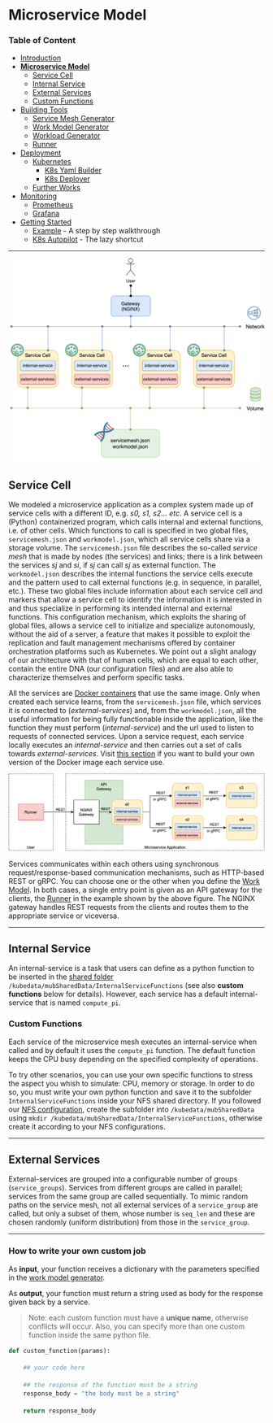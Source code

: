# Microservice Model

### Table of Content
* [Introduction](/README.md)
* [**Microservice Model**](/Docs/MicroserviceModel.md#Microservice-Model)
  * [Service Cell](/Docs/MicroserviceModel.md#Service-Cell)
  * [Internal Service](/Docs/MicroserviceModel.md#Internal-Service)
  * [External Services](/Docs/MicroserviceModel.md#External-Services)
  * [Custom Functions](/Docs/MicroserviceModel.md#Custom-Functions)
* [Building Tools](/Docs/BuildingTools.md#Building-Tools)
  * [Service Mesh Generator](/Docs/BuildingTools.md#Service-Mesh-Generator)
  * [Work Model Generator](/Docs/BuildingTools.md#Work-Model-Generator)
  * [Workload Generator](/Docs/BuildingTools.md#WorkLoad-Generator)
  * [Runner](/Docs/BuildingTools.md#Runner)
* [Deployment](/Docs/Deployment.md#Deployment)
    * [Kubernetes](/Docs/Deployment.md#Kubernetes)
      * [K8s Yaml Builder](/Docs/Deployment.md#K8s-Yaml-Builder)
      * [K8s Deployer](/Docs/Deployment.md#K8s-Deployer)
    * [Further Works](/Docs/Deployment.md#Further-Works)
* [Monitoring](/Monitoring/README.md#Monitoring)
    * [Prometheus](/Monitoring/README.md#Prometheus)
    * [Grafana](/Monitoring/README.md#Grafana)
* [Getting Started](/Docs/GettingStarted.md#Getting-Started)
    * [Example](/Docs/GettingStarted.md#Example) - A step by step walkthrough
    * [K8s Autopilot](/Docs/GettingStarted.md#K8s-Autopilot) - The lazy shortcut
---

![service-cell-abstraction](service-cell-abstraction.png)

## Service Cell
We modeled a microservice application as a complex system made up of service cells with a different ID, e.g. *s0, s1, s2... etc*. A service cell is a (Python) containerized program, which calls internal and external functions, i.e. of other cells. Which functions to call is specified in two global files, `servicemesh.json` and `workmodel.json`, which all service cells share via a storage volume. The `servicemesh.json` file describes the so-called *service mesh* that is made by nodes (the services) and links; there is a link between the services *sj* and *si*, if *sj* can call *sj* as external function. The `workmodel.json` describes the internal functions the service cells execute and the pattern used to call external functions (e.g. in sequence, in parallel, etc.). These two global files include information about each service cell and markers that allow a service cell to identify the information it is interested in and thus specialize in performing its intended internal and external functions. This configuration mechanism, which exploits the sharing of global files, allows a service cell to initialize and specialize autonomously, without the aid of a server, a feature that makes it possible to exploit the replication and fault management mechanisms offered by container orchestration platforms such as Kubernetes. We point out a slight analogy of our architecture with that of human cells, which are equal to each other, contain the entire DNA (our configuration files) and are also able to characterize themselves and perform specific tasks.   


All the services are [Docker containers](https://www.docker.com/resources/what-container) that use the same image.
Only when created each service learns, from the `servicemesh.json` file, which services it is connected to (*external-services*) and, from the `workmodel.json`, all the useful information for being fully functionable inside the application, like the function they must perform (*internal-service*) and the url used to listen to requests of connected services.
Upon a service request, each service locally executes an *internal-service* and then carries out a set of calls towards *external-services*.
Visit [this section](/MicroServiceCellAbstraction/README.md) if you want to build your own version of the Docker image each service use.

![service-cell-rest-grpc](microservices-rest-grpc.png)

Services communicates within each others using synchronous request/response-based communication mechanisms, such as HTTP-based REST or gRPC.
You can choose one or the other when you define the [Work Model](/WorkModelGenerator/README.md).
In both cases, a single entry point is given as an API gateway for the clients, the [Runner](/Runner/README.md) in the example shown by the above figure.
The NGINX gateway handles REST requests from the clients and routes them to the appropriate service or viceversa.

---
## Internal Service
An internal-service is a task that users can define as a python function to be inserted in the [shared folder](/Docs/NFSConfig.md) `/kubedata/mubSharedData/InternalServiceFunctions` (see also **custom functions** below for details). However, each service has a default internal-service that is named `compute_pi`.

### Custom Functions
Each service of the microservice mesh executes an internal-service when called and by default it uses the `compute_pi` function. 
The default function keeps the CPU busy depending on the specified complexity of operations.

To try other scenarios, you can use your own specific functions to stress the aspect you whish to simulate: CPU, memory or storage. 
In order to do so, you must write your own python function and save it to the subfolder `InternalServiceFunctions` inside your NFS shared directory.
If you followed our [NFS configuration](/Docs/NFSConfig.md), create the subfolder into `/kubedata/mubSharedData` using 
`mkdir /kubedata/mubSharedData/InternalServiceFunctions`, otherwise create it according to your NFS configurations.

---
## External Services
External-services are grouped into a configurable number of groups (`service_groups`). Services from different groups are called in parallel; services from the same group are called sequentially. To mimic random paths on the service mesh, not all external services of a `service_group` are called, but only a subset of them, whose number is `seq_len` and these are chosen randomly (uniform distribution) from those in the `service_group`. 

---
### How to write your own custom job

As **input**, your function receives a dictionary with the parameters specified in the [work model generator](/WorkModelGenerator/README.md).

As **output**, your function must return a string used as body for the response given back by a service.

> Note: each custom function must have a **unique name**, otherwise conflicts will occur.
Also, you can specify more than one custom function inside the same python file.

```python
def custom_function(params):
    
    ## your code here

    ## the response of the function must be a string
    response_body = "the body must be a string"

    return response_body
```
